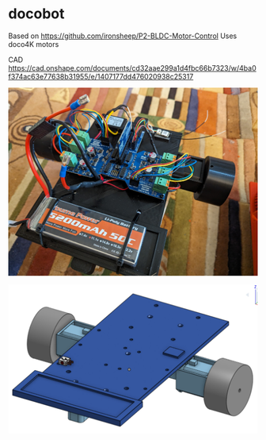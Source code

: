 # docobot
Based on https://github.com/ironsheep/P2-BLDC-Motor-Control
Uses doco4K motors

CAD https://cad.onshape.com/documents/cd32aae299a1d4fbc66b7323/w/4ba0f374ac63e77638b31955/e/1407177dd476020938c25317

![render](docs/PXL_20230918_004321128.jpg)

![render](docs/render.png)

